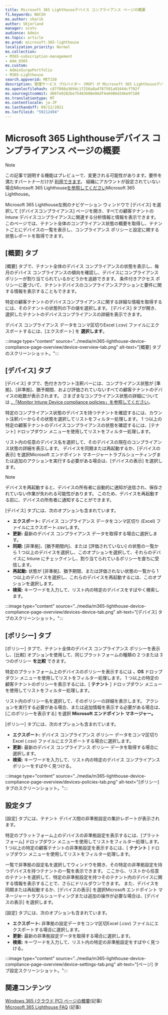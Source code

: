 ```yaml
---
title: Microsoft 365 Lighthouseデバイス コンプライアンス ページの概要
f1.keywords: NOCSH
ms.author: sharik
author: SKjerland
manager: scotv
audience: Admin
ms.topic: article
ms.prod: microsoft-365-lighthouse
localization_priority: Normal
ms.collection:
- M365-subscription-management
- Adm_O365
ms.custom:
- AdminSurgePortfolio
- M365-Lighthouse
search.appverid: MET150
description: 管理サービス プロバイダー (MSP) が Microsoft 365 Lighthouseデバイスコンプライアンス ページについて説明します。
ms.openlocfilehash: c87f808a3694c1f256a8a4787591a93444cf792f
ms.sourcegitcommit: d08fe0282be75483608e96df4e6986d346e97180
ms.translationtype: MT
ms.contentlocale: ja-JP
ms.lasthandoff: 09/12/2021
ms.locfileid: "59212494"
---
```

# <a name="microsoft-365-lighthouse-device-compliance-page-overview"></a>Microsoft 365 Lighthouseデバイス コンプライアンス ページの概要

> [!NOTE]
> この記事で説明する機能はプレビューで、変更される可能性があります。要件を満たすパートナーだけが [利用できます](m365-lighthouse-requirements.md)。 組織にアカウントが設定されていない場合Microsoft 365 Lighthouse[を参照してください](m365-lighthouse-sign-up.md)Microsoft 365 Lighthouse。

Microsoft 365 Lighthouse左側のナビゲーション ウィンドウで [デバイス] を選択して [デバイスコンプライアンス] ページを開き、すべての顧客テナントの Intune デバイスコンプライアンスに関連する分析情報と情報を表示できます。 このページでは、テナント全体のコンプライアンス状態の概要を取得し、テナントごとにデバイスの一覧を表示し、コンプライアンス ポリシーと設定に関する状態レポートを取得できます。

## <a name="overview-tab"></a>[概要] タブ  
  
[概要] タブで、テナント全体のデバイス コンプライアンスの状態を表示し、毎月のデバイス コンプライアンスの傾向を確認し、デバイスにコンプライアンス ポリシーが割り当てられているかどうかを追跡できます。 条件付きアクセス ポリシーに基づいて、テナントデバイスのコンプライアンスアクションと要件に関する情報を表示することもできます。 

特定の顧客テナントのデバイスコンプライアンスに関する詳細な情報を取得するには、そのテナントの状態列の下の値を選択します。 [デバイス] タブが開き、選択したテナントのデバイスコンプライアンスの詳細を表示できます。

デバイス コンプライアンス データをコンマ区切りExcel (.csv) ファイルにエクスポートするには、[エクスポート] を **選択します**。

:::image type="content" source="../media/m365-lighthouse-device-compliance-page-overview/device-overview-tab.png" alt-text="[概要] タブのスクリーンショット。":::

## <a name="devices-tab"></a>[デバイス] タブ

[デバイス] タブで、色付きカウント注釈バーには、コンプライアンス状態が [準拠]、[非準拠]、猶予期間、および評価されていないすべての顧客テナントのデバイスの総数が表示されます。 さまざまなコンプライアンス状態の詳細については [、「Monitor Intune Device compliance policies」を参照してください](/mem/intune/protect/compliance-policy-monitor)。

特定のコンプライアンス状態のデバイスを持つテナントを確認するには、カウント注釈バーからその状態を選択してリストをフィルター処理します。 1 つ以上の特定の顧客テナントのデバイスコンプライアンスの状態を確認するには、[テナント] ドロップダウン メニューを使用してリストをフィルター処理します。

リスト内の任意のデバイス名を選択して、そのデバイスの現在のコンプライアンス状態の詳細を表示します。 デバイスを同期または再起動するか、[デバイスの表示] を選択Microsoft エンドポイント マネージャートラブルシューティングまたは追加のアクションを実行する必要がある場合は、[デバイスの表示] を選択します。

> [!NOTE]
> デバイスを再起動すると、デバイスの所有者に自動的に通知が送信され、保存されていない作業が失われる可能性があります。 このため、デバイスを再起動する前に、デバイスの所有者に通知することができます。

[デバイス] タブには、次のオプションも含まれています。

- **エクスポート:** デバイス コンプライアンス データをコンマ区切り (Excel) ファイルにエクスポート.csvします。
- **更新:** 最新のデバイス コンプライアンス データを取得する場合に選択します。
- **同期:** [非準拠]、[猶予期間内]、または [評価されていない] の状態の一覧から 1 つ以上のデバイスを選択し、このオプションを選択して、それらのデバイスに Intune にチェックインし、割り当てられているポリシーを直ちに受信します。
- **再起動:** 状態が [非準拠]、猶予期間、または評価されない状態の一覧から 1 つ以上のデバイスを選択し、これらのデバイスを再起動するには、このオプションを選択します。
- **検索:** キーワードを入力して、リスト内の特定のデバイスをすばやく検索します。
 
:::image type="content" source="../media/m365-lighthouse-device-compliance-page-overview/devices-device-tab.png" alt-text="[デバイス] タブのスクリーンショット。":::

## <a name="policies-tab"></a>[ポリシー] タブ

[ポリシー] タブで、テナント全体のデバイス コンプライアンス ポリシーを表示し、[比較] オプションを使用して、同じプラットフォームの種類の 2 つまたは 3 つのポリシー **を比較** できます。

特定のプラットフォーム上のデバイスのポリシーを表示するには **、OS** ドロップダウン メニューを使用してリストをフィルター処理します。 1 つ以上の特定の顧客テナントのポリシーを表示するには、[ **テナント** ] ドロップダウン メニューを使用してリストをフィルター処理します。

リスト内のポリシー名を選択して、そのポリシーの詳細を表示します。 アクションを実行する必要がある場合、または追加情報を表示する必要がある場合は、[このポリシーを表示する] を選択 **Microsoft エンドポイント マネージャー。**

[ポリシー] タブには、次のオプションも含まれています。

- **エクスポート:** デバイス コンプライアンス ポリシー データをコンマ区切りExcel (.csv) ファイルにエクスポートする場合に選択します。
- **更新:** 最新のデバイス コンプライアンス ポリシー データを取得する場合に選択します。
- **検索:** キーワードを入力して、リスト内の特定のデバイス コンプライアンス ポリシーをすばやく見つける。

:::image type="content" source="../media/m365-lighthouse-device-compliance-page-overview/devices-policies-tab.png" alt-text="[ポリシー] タブのスクリーンショット。":::

## <a name="settings-tab"></a>設定タブ

[設定] タブには、テナント デバイス間の非準拠設定の集計レポートが表示されます。 

特定のプラットフォーム上のデバイスの非準拠設定を表示するには、[プラットフォーム] ドロップダウン メニューを使用してリストをフィルター処理します。 1 つ以上の特定の顧客テナントの非準拠設定を表示するには、[ **テナント** ] ドロップダウン メニューを使用してリストをフィルター処理します。

一覧で非準拠の設定名を選択してウィンドウを開き、その特定の非準拠設定を持つデバイスを持つテナントの一覧を表示できます。 ここから、リストから任意のテナントを選択して、特定の非準拠設定を持つそのテナント内のデバイスに関する情報を表示することで、さらにドリルダウンできます。 また、デバイスを同期または再起動するか、[デバイスの表示] を選択Microsoft エンドポイント マネージャートラブルシューティングまたは追加の操作が必要な場合は、[デバイスの表示] を選択します。

[設定] タブには、次のオプションも含まれています。

- **エクスポート:** 非準拠の設定データをコンマ区切Excel (.csv) ファイルにエクスポートする場合に選択します。
- **更新:** 最新の非準拠設定データを取得する場合に選択します。
- **検索:** キーワードを入力して、リスト内の特定の非準拠設定をすばやく見つける。

:::image type="content" source="../media/m365-lighthouse-device-compliance-page-overview/device-settings-tab.png" alt-text="[ページ] タブ設定スクリーンショット。":::

## <a name="related-content"></a>関連コンテンツ

[Windows 365 (クラウド PC) ページの概要](m365-lighthouse-win365-page-overview.md)(記事)\
[Microsoft 365 Lighthouse FAQ](m365-lighthouse-faq.yml) (記事)
